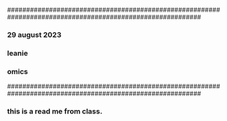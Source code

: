 ###########################################################################################################
### 29 august 2023
### leanie
### omics 
###########################################################################################################
### this is a read me from class. 
### 
###  
### 
